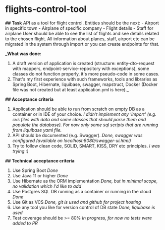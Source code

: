 # flights-control-tool

**## Task**
API as a tool for flight control. Entities should be the next:
    - Airport in specific town
    - Airplane of specific company
    - Flight details
    - Staff for airplane
User should be able to see the list of flights and see details related to the chosen flight.
All information about planes, staff, airport etc can be migrated in the system through import 
or you can create endpoints for that.

**_What was done:**
1. A draft version of application is created (structure: entity-dto-request with mappers, 
   endpoint-service-repository with exceptions), some classes do not function properly,
   it's more pseudo-code in some cases.
2. That's my first experience with such frameworks, tools and libraries as Spring Boot, Hibernate, 
   liquibase, swagger, mapstruct, Docker (Docker file was not created but at least application.yml is here)._


**## Acceptance criteria**
1. Application should be able to run from scratch on empty DB as a container or in IDE of your choice.
   _I didn't implement any 'import' (e.g. cvs files with data and some classes that should parse them 
   and populate the database). For now only some sql scripts that are running from liquibase yaml file._  
2. API should be documented (e.g. Swagger).
   _Done, swagger was configured (available on localhost:8080/swagger-ui.html)_
3. Try to follow clean code, SOLID, SMART, KISS, DRY etc principles.
   _I was trying :)_


**## Technical acceptance criteria**
1. Use Spring Boot
   _Done_
2. Use Java 11 or higher
   _Done_
3. Use Hibernate as the ORM implementation
   _Done, but in minimal scope, no validation which I'd like to add_
4. Use Postgres SQL DB running as a container or running in the cloud
   _Done_
5. Use Git as VCS
   _Done, git is used and github for project hosting_
6. Use any tool you like for version control of DB state
   _Done, liquibase is used_
7. Test coverage should be >= 80%
   _In progress, for now no tests were added to PR_